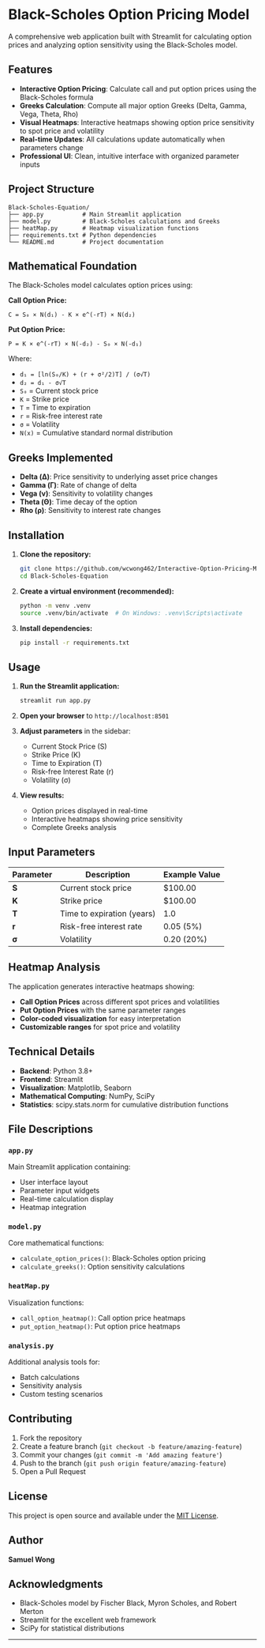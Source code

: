 # Black-Scholes Option Pricing Model

A comprehensive web application built with Streamlit for calculating option prices and analyzing option sensitivity using the Black-Scholes model.

## Features

- **Interactive Option Pricing**: Calculate call and put option prices using the Black-Scholes formula
- **Greeks Calculation**: Compute all major option Greeks (Delta, Gamma, Vega, Theta, Rho)
- **Visual Heatmaps**: Interactive heatmaps showing option price sensitivity to spot price and volatility
- **Real-time Updates**: All calculations update automatically when parameters change
- **Professional UI**: Clean, intuitive interface with organized parameter inputs

## Project Structure

```
Black-Scholes-Equation/
├── app.py           # Main Streamlit application
├── model.py         # Black-Scholes calculations and Greeks
├── heatMap.py       # Heatmap visualization functions
├── requirements.txt # Python dependencies
└── README.md        # Project documentation
```

## Mathematical Foundation

The Black-Scholes model calculates option prices using:

**Call Option Price:**
```
C = S₀ × N(d₁) - K × e^(-rT) × N(d₂)
```

**Put Option Price:**
```
P = K × e^(-rT) × N(-d₂) - S₀ × N(-d₁)
```

Where:
- `d₁ = [ln(S₀/K) + (r + σ²/2)T] / (σ√T)`
- `d₂ = d₁ - σ√T`
- `S₀` = Current stock price
- `K` = Strike price
- `T` = Time to expiration
- `r` = Risk-free interest rate
- `σ` = Volatility
- `N(x)` = Cumulative standard normal distribution

## Greeks Implemented

- **Delta (Δ)**: Price sensitivity to underlying asset price changes
- **Gamma (Γ)**: Rate of change of delta
- **Vega (ν)**: Sensitivity to volatility changes
- **Theta (Θ)**: Time decay of the option
- **Rho (ρ)**: Sensitivity to interest rate changes

## Installation

1. **Clone the repository:**
   ```bash
   git clone https://github.com/wcwong462/Interactive-Option-Pricing-Model-With-Heatmap-Analysis.git
   cd Black-Scholes-Equation
   ```

2. **Create a virtual environment (recommended):**
   ```bash
   python -m venv .venv
   source .venv/bin/activate  # On Windows: .venv\Scripts\activate
   ```

3. **Install dependencies:**
   ```bash
   pip install -r requirements.txt
   ```

## Usage

1. **Run the Streamlit application:**
   ```bash
   streamlit run app.py
   ```

2. **Open your browser** to `http://localhost:8501`

3. **Adjust parameters** in the sidebar:
   - Current Stock Price (S)
   - Strike Price (K)
   - Time to Expiration (T)
   - Risk-free Interest Rate (r)
   - Volatility (σ)

4. **View results:**
   - Option prices displayed in real-time
   - Interactive heatmaps showing price sensitivity
   - Complete Greeks analysis

## Input Parameters

| Parameter | Description | Example Value |
|-----------|-------------|---------------|
| **S** | Current stock price | $100.00 |
| **K** | Strike price | $100.00 |
| **T** | Time to expiration (years) | 1.0 |
| **r** | Risk-free interest rate | 0.05 (5%) |
| **σ** | Volatility | 0.20 (20%) |

## Heatmap Analysis

The application generates interactive heatmaps showing:
- **Call Option Prices** across different spot prices and volatilities
- **Put Option Prices** with the same parameter ranges
- **Color-coded visualization** for easy interpretation
- **Customizable ranges** for spot price and volatility

## Technical Details

- **Backend**: Python 3.8+
- **Frontend**: Streamlit
- **Visualization**: Matplotlib, Seaborn
- **Mathematical Computing**: NumPy, SciPy
- **Statistics**: scipy.stats.norm for cumulative distribution functions

## File Descriptions

### `app.py`
Main Streamlit application containing:
- User interface layout
- Parameter input widgets
- Real-time calculation display
- Heatmap integration

### `model.py`
Core mathematical functions:
- `calculate_option_prices()`: Black-Scholes option pricing
- `calculate_greeks()`: Option sensitivity calculations

### `heatMap.py`
Visualization functions:
- `call_option_heatmap()`: Call option price heatmaps
- `put_option_heatmap()`: Put option price heatmaps

### `analysis.py`
Additional analysis tools for:
- Batch calculations
- Sensitivity analysis
- Custom testing scenarios

## Contributing

1. Fork the repository
2. Create a feature branch (`git checkout -b feature/amazing-feature`)
3. Commit your changes (`git commit -m 'Add amazing feature'`)
4. Push to the branch (`git push origin feature/amazing-feature`)
5. Open a Pull Request

## License

This project is open source and available under the [MIT License](LICENSE).

## Author

**Samuel Wong**

## Acknowledgments

- Black-Scholes model by Fischer Black, Myron Scholes, and Robert Merton
- Streamlit for the excellent web framework
- SciPy for statistical distributions

---

